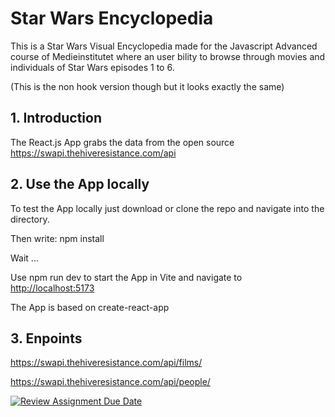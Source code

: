 # Star Wars Encyclopedia 

This is a Star Wars Visual Encyclopedia made for the Javascript Advanced course of Medieinstitutet where an user bility to browse through movies and individuals of Star Wars episodes 1 to 6.

(This is the non hook version though but it looks exactly the same)

## 1. Introduction

The React.js App grabs the data from the open source <https://swapi.thehiveresistance.com/api>

## 2. Use the App locally

To test the App locally just download or clone the repo and navigate into the directory.

Then write: npm install

Wait ...

Use npm run dev to start the App in Vite and navigate to <http://localhost:5173>

The App is based on create-react-app

## 3. Enpoints

<https://swapi.thehiveresistance.com/api/films/>

<https://swapi.thehiveresistance.com/api/people/>

[![Review Assignment Due Date](https://classroom.github.com/assets/deadline-readme-button-24ddc0f5d75046c5622901739e7c5dd533143b0c8e959d652212380cedb1ea36.svg)](https://classroom.github.com/a/pvuM8Ryj)
